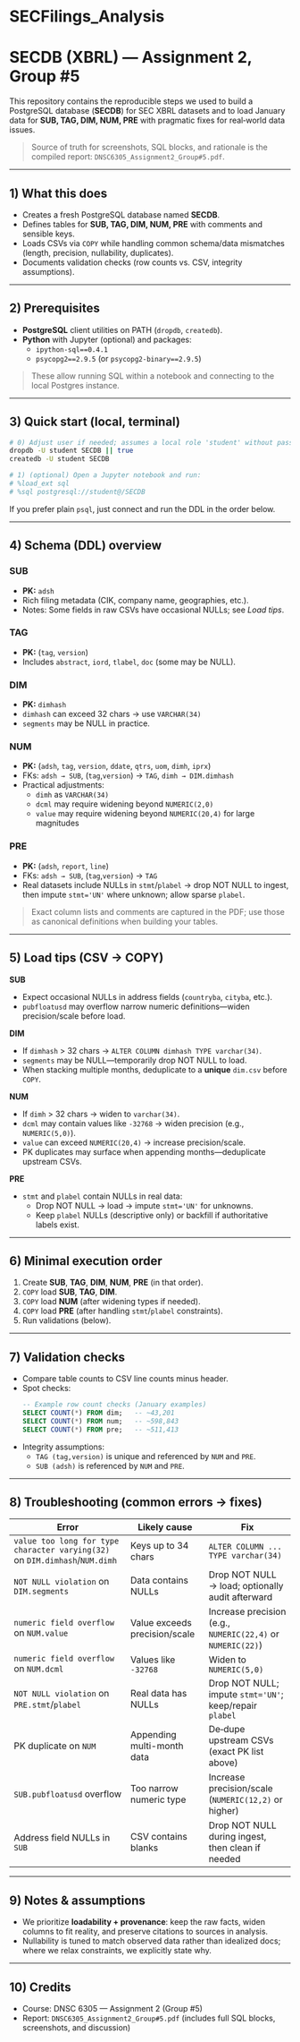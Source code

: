 # SECFilings_Analysis
# SECDB (XBRL) — Assignment 2, Group #5

This repository contains the reproducible steps we used to build a PostgreSQL database (**SECDB**) for SEC XBRL datasets and to load January data for **SUB, TAG, DIM, NUM, PRE** with pragmatic fixes for real‑world data issues.

> Source of truth for screenshots, SQL blocks, and rationale is the compiled report: `DNSC6305_Assignment2_Group#5.pdf`.

---

## 1) What this does

- Creates a fresh PostgreSQL database named **SECDB**.
- Defines tables for **SUB, TAG, DIM, NUM, PRE** with comments and sensible keys.
- Loads CSVs via `COPY` while handling common schema/data mismatches (length, precision, nullability, duplicates).
- Documents validation checks (row counts vs. CSV, integrity assumptions).

---

## 2) Prerequisites

- **PostgreSQL** client utilities on PATH (`dropdb`, `createdb`).
- **Python** with Jupyter (optional) and packages:
  - `ipython-sql==0.4.1`
  - `psycopg2==2.9.5` (or `psycopg2-binary==2.9.5`)

> These allow running SQL within a notebook and connecting to the local Postgres instance.

---

## 3) Quick start (local, terminal)

```bash
# 0) Adjust user if needed; assumes a local role 'student' without password
dropdb -U student SECDB || true
createdb -U student SECDB

# 1) (optional) Open a Jupyter notebook and run:
# %load_ext sql
# %sql postgresql://student@/SECDB
```

If you prefer plain `psql`, just connect and run the DDL in the order below.

---

## 4) Schema (DDL) overview

### SUB
- **PK:** `adsh`
- Rich filing metadata (CIK, company name, geographies, etc.).
- Notes: Some fields in raw CSVs have occasional NULLs; see _Load tips_.

### TAG
- **PK:** (`tag`, `version`)
- Includes `abstract`, `iord`, `tlabel`, `doc` (some may be NULL).

### DIM
- **PK:** `dimhash`
- `dimhash` can exceed 32 chars → use `VARCHAR(34)`
- `segments` may be NULL in practice.

### NUM
- **PK:** (`adsh`, `tag`, `version`, `ddate`, `qtrs`, `uom`, `dimh`, `iprx`)
- FKs: `adsh → SUB`, (`tag`,`version`) → `TAG`, `dimh → DIM.dimhash`
- Practical adjustments:
  - `dimh` as `VARCHAR(34)`
  - `dcml` may require widening beyond `NUMERIC(2,0)`
  - `value` may require widening beyond `NUMERIC(20,4)` for large magnitudes

### PRE
- **PK:** (`adsh`, `report`, `line`)
- FKs: `adsh → SUB`, (`tag`,`version`) → `TAG`
- Real datasets include NULLs in `stmt`/`plabel` → drop NOT NULL to ingest, then impute `stmt='UN'` where unknown; allow sparse `plabel`.

> Exact column lists and comments are captured in the PDF; use those as canonical definitions when building your tables.

---

## 5) Load tips (CSV → COPY)

**SUB**
- Expect occasional NULLs in address fields (`countryba`, `cityba`, etc.).
- `pubfloatusd` may overflow narrow numeric definitions—widen precision/scale before load.

**DIM**
- If `dimhash` > 32 chars → `ALTER COLUMN dimhash TYPE varchar(34)`.
- `segments` may be NULL—temporarily drop NOT NULL to load.
- When stacking multiple months, deduplicate to a **unique** `dim.csv` before `COPY`.

**NUM**
- If `dimh` > 32 chars → widen to `varchar(34)`.
- `dcml` may contain values like `-32768` → widen precision (e.g., `NUMERIC(5,0)`).
- `value` can exceed `NUMERIC(20,4)` → increase precision/scale.
- PK duplicates may surface when appending months—deduplicate upstream CSVs.

**PRE**
- `stmt` and `plabel` contain NULLs in real data:
  - Drop NOT NULL → load → impute `stmt='UN'` for unknowns.
  - Keep `plabel` NULLs (descriptive only) or backfill if authoritative labels exist.

---

## 6) Minimal execution order

1. Create **SUB**, **TAG**, **DIM**, **NUM**, **PRE** (in that order).
2. `COPY` load **SUB**, **TAG**, **DIM**.
3. `COPY` load **NUM** (after widening types if needed).
4. `COPY` load **PRE** (after handling `stmt`/`plabel` constraints).
5. Run validations (below).

---

## 7) Validation checks

- Compare table counts to CSV line counts minus header.
- Spot checks:
  ```sql
  -- Example row count checks (January examples)
  SELECT COUNT(*) FROM dim;   -- ~43,201
  SELECT COUNT(*) FROM num;   -- ~598,843
  SELECT COUNT(*) FROM pre;   -- ~511,413
  ```
- Integrity assumptions:
  - `TAG (tag,version)` is unique and referenced by `NUM` and `PRE`.
  - `SUB (adsh)` is referenced by `NUM` and `PRE`.

---

## 8) Troubleshooting (common errors → fixes)

| Error | Likely cause | Fix |
|---|---|---|
| `value too long for type character varying(32)` on `DIM.dimhash`/`NUM.dimh` | Keys up to 34 chars | `ALTER COLUMN ... TYPE varchar(34)` |
| `NOT NULL violation` on `DIM.segments` | Data contains NULLs | Drop NOT NULL → load; optionally audit afterward |
| `numeric field overflow` on `NUM.value` | Value exceeds precision/scale | Increase precision (e.g., `NUMERIC(22,4)` or `NUMERIC(22)`) |
| `numeric field overflow` on `NUM.dcml` | Values like `-32768` | Widen to `NUMERIC(5,0)` |
| `NOT NULL violation` on `PRE.stmt`/`plabel` | Real data has NULLs | Drop NOT NULL; impute `stmt='UN'`; keep/repair `plabel` |
| PK duplicate on `NUM` | Appending multi-month data | De‑dupe upstream CSVs (exact PK list above) |
| `SUB.pubfloatusd` overflow | Too narrow numeric type | Increase precision/scale (`NUMERIC(12,2)` or higher) |
| Address field NULLs in `SUB` | CSV contains blanks | Drop NOT NULL during ingest, then clean if needed |

---

## 9) Notes & assumptions

- We prioritize **loadability + provenance**: keep the raw facts, widen columns to fit reality, and preserve citations to sources in analysis. 
- Nullability is tuned to match observed data rather than idealized docs; where we relax constraints, we explicitly state why.

---

## 10) Credits

- Course: DNSC 6305 — Assignment 2 (Group #5)
- Report: `DNSC6305_Assignment2_Group#5.pdf` (includes full SQL blocks, screenshots, and discussion)
